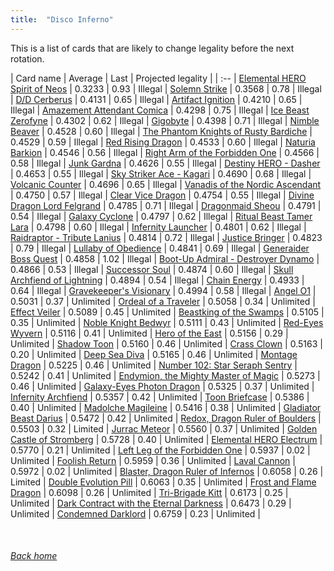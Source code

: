 ```yaml
---
title:  "Disco Inferno"
---
```


This is a list of cards that are likely to change legality before the next rotation.

| Card name | Average | Last | Projected legality |
| :-- |
[Elemental HERO Spirit of Neos](https://db.ygoprodeck.com/card/?search=Elemental%20HERO%20Spirit%20of%20Neos) | 0.3233 | 0.93 | Illegal |
[Solemn Strike](https://db.ygoprodeck.com/card/?search=Solemn%20Strike) | 0.3568 | 0.78 | Illegal |
[D/D Cerberus](https://db.ygoprodeck.com/card/?search=D/D%20Cerberus) | 0.4131 | 0.65 | Illegal |
[Artifact Ignition](https://db.ygoprodeck.com/card/?search=Artifact%20Ignition) | 0.4210 | 0.65 | Illegal |
[Amazement Attendant Comica](https://db.ygoprodeck.com/card/?search=Amazement%20Attendant%20Comica) | 0.4298 | 0.75 | Illegal |
[Ice Beast Zerofyne](https://db.ygoprodeck.com/card/?search=Ice%20Beast%20Zerofyne) | 0.4302 | 0.62 | Illegal |
[Gigobyte](https://db.ygoprodeck.com/card/?search=Gigobyte) | 0.4398 | 0.71 | Illegal |
[Nimble Beaver](https://db.ygoprodeck.com/card/?search=Nimble%20Beaver) | 0.4528 | 0.60 | Illegal |
[The Phantom Knights of Rusty Bardiche](https://db.ygoprodeck.com/card/?search=The%20Phantom%20Knights%20of%20Rusty%20Bardiche) | 0.4529 | 0.59 | Illegal |
[Red Rising Dragon](https://db.ygoprodeck.com/card/?search=Red%20Rising%20Dragon) | 0.4533 | 0.60 | Illegal |
[Naturia Barkion](https://db.ygoprodeck.com/card/?search=Naturia%20Barkion) | 0.4546 | 0.56 | Illegal |
[Right Arm of the Forbidden One](https://db.ygoprodeck.com/card/?search=Right%20Arm%20of%20the%20Forbidden%20One) | 0.4566 | 0.58 | Illegal |
[Junk Gardna](https://db.ygoprodeck.com/card/?search=Junk%20Gardna) | 0.4626 | 0.55 | Illegal |
[Destiny HERO - Dasher](https://db.ygoprodeck.com/card/?search=Destiny%20HERO%20-%20Dasher) | 0.4653 | 0.55 | Illegal |
[Sky Striker Ace - Kagari](https://db.ygoprodeck.com/card/?search=Sky%20Striker%20Ace%20-%20Kagari) | 0.4690 | 0.68 | Illegal |
[Volcanic Counter](https://db.ygoprodeck.com/card/?search=Volcanic%20Counter) | 0.4696 | 0.65 | Illegal |
[Vanadis of the Nordic Ascendant](https://db.ygoprodeck.com/card/?search=Vanadis%20of%20the%20Nordic%20Ascendant) | 0.4750 | 0.57 | Illegal |
[Clear Vice Dragon](https://db.ygoprodeck.com/card/?search=Clear%20Vice%20Dragon) | 0.4754 | 0.55 | Illegal |
[Divine Dragon Lord Felgrand](https://db.ygoprodeck.com/card/?search=Divine%20Dragon%20Lord%20Felgrand) | 0.4785 | 0.71 | Illegal |
[Dragonmaid Sheou](https://db.ygoprodeck.com/card/?search=Dragonmaid%20Sheou) | 0.4791 | 0.54 | Illegal |
[Galaxy Cyclone](https://db.ygoprodeck.com/card/?search=Galaxy%20Cyclone) | 0.4797 | 0.62 | Illegal |
[Ritual Beast Tamer Lara](https://db.ygoprodeck.com/card/?search=Ritual%20Beast%20Tamer%20Lara) | 0.4798 | 0.60 | Illegal |
[Infernity Launcher](https://db.ygoprodeck.com/card/?search=Infernity%20Launcher) | 0.4801 | 0.62 | Illegal |
[Raidraptor - Tribute Lanius](https://db.ygoprodeck.com/card/?search=Raidraptor%20-%20Tribute%20Lanius) | 0.4814 | 0.72 | Illegal |
[Justice Bringer](https://db.ygoprodeck.com/card/?search=Justice%20Bringer) | 0.4823 | 0.79 | Illegal |
[Lullaby of Obedience](https://db.ygoprodeck.com/card/?search=Lullaby%20of%20Obedience) | 0.4841 | 0.69 | Illegal |
[Generaider Boss Quest](https://db.ygoprodeck.com/card/?search=Generaider%20Boss%20Quest) | 0.4858 | 1.02 | Illegal |
[Boot-Up Admiral - Destroyer Dynamo](https://db.ygoprodeck.com/card/?search=Boot-Up%20Admiral%20-%20Destroyer%20Dynamo) | 0.4866 | 0.53 | Illegal |
[Successor Soul](https://db.ygoprodeck.com/card/?search=Successor%20Soul) | 0.4874 | 0.60 | Illegal |
[Skull Archfiend of Lightning](https://db.ygoprodeck.com/card/?search=Skull%20Archfiend%20of%20Lightning) | 0.4894 | 0.54 | Illegal |
[Chain Energy](https://db.ygoprodeck.com/card/?search=Chain%20Energy) | 0.4933 | 0.64 | Illegal |
[Gravekeeper's Visionary](https://db.ygoprodeck.com/card/?search=Gravekeeper's%20Visionary) | 0.4994 | 0.58 | Illegal |
[Angel O1](https://db.ygoprodeck.com/card/?search=Angel%20O1) | 0.5031 | 0.37 | Unlimited |
[Ordeal of a Traveler](https://db.ygoprodeck.com/card/?search=Ordeal%20of%20a%20Traveler) | 0.5058 | 0.34 | Unlimited |
[Effect Veiler](https://db.ygoprodeck.com/card/?search=Effect%20Veiler) | 0.5089 | 0.45 | Unlimited |
[Beastking of the Swamps](https://db.ygoprodeck.com/card/?search=Beastking%20of%20the%20Swamps) | 0.5105 | 0.35 | Unlimited |
[Noble Knight Bedwyr](https://db.ygoprodeck.com/card/?search=Noble%20Knight%20Bedwyr) | 0.5111 | 0.43 | Unlimited |
[Red-Eyes Wyvern](https://db.ygoprodeck.com/card/?search=Red-Eyes%20Wyvern) | 0.5116 | 0.41 | Unlimited |
[Hero of the East](https://db.ygoprodeck.com/card/?search=Hero%20of%20the%20East) | 0.5156 | 0.29 | Unlimited |
[Shadow Toon](https://db.ygoprodeck.com/card/?search=Shadow%20Toon) | 0.5160 | 0.46 | Unlimited |
[Crass Clown](https://db.ygoprodeck.com/card/?search=Crass%20Clown) | 0.5163 | 0.20 | Unlimited |
[Deep Sea Diva](https://db.ygoprodeck.com/card/?search=Deep%20Sea%20Diva) | 0.5165 | 0.46 | Unlimited |
[Montage Dragon](https://db.ygoprodeck.com/card/?search=Montage%20Dragon) | 0.5225 | 0.46 | Unlimited |
[Number 102: Star Seraph Sentry](https://db.ygoprodeck.com/card/?search=Number%20102:%20Star%20Seraph%20Sentry) | 0.5242 | 0.41 | Unlimited |
[Endymion, the Mighty Master of Magic](https://db.ygoprodeck.com/card/?search=Endymion,%20the%20Mighty%20Master%20of%20Magic) | 0.5273 | 0.46 | Unlimited |
[Galaxy-Eyes Photon Dragon](https://db.ygoprodeck.com/card/?search=Galaxy-Eyes%20Photon%20Dragon) | 0.5325 | 0.37 | Unlimited |
[Infernity Archfiend](https://db.ygoprodeck.com/card/?search=Infernity%20Archfiend) | 0.5357 | 0.42 | Unlimited |
[Toon Briefcase](https://db.ygoprodeck.com/card/?search=Toon%20Briefcase) | 0.5386 | 0.40 | Unlimited |
[Madolche Magileine](https://db.ygoprodeck.com/card/?search=Madolche%20Magileine) | 0.5416 | 0.38 | Unlimited |
[Gladiator Beast Darius](https://db.ygoprodeck.com/card/?search=Gladiator%20Beast%20Darius) | 0.5472 | 0.42 | Unlimited |
[Redox, Dragon Ruler of Boulders](https://db.ygoprodeck.com/card/?search=Redox,%20Dragon%20Ruler%20of%20Boulders) | 0.5503 | 0.32 | Limited |
[Jurrac Meteor](https://db.ygoprodeck.com/card/?search=Jurrac%20Meteor) | 0.5560 | 0.37 | Unlimited |
[Golden Castle of Stromberg](https://db.ygoprodeck.com/card/?search=Golden%20Castle%20of%20Stromberg) | 0.5728 | 0.40 | Unlimited |
[Elemental HERO Electrum](https://db.ygoprodeck.com/card/?search=Elemental%20HERO%20Electrum) | 0.5770 | 0.21 | Unlimited |
[Left Leg of the Forbidden One](https://db.ygoprodeck.com/card/?search=Left%20Leg%20of%20the%20Forbidden%20One) | 0.5937 | 0.02 | Unlimited |
[Foolish Return](https://db.ygoprodeck.com/card/?search=Foolish%20Return) | 0.5959 | 0.36 | Unlimited |
[Laval Cannon](https://db.ygoprodeck.com/card/?search=Laval%20Cannon) | 0.5972 | 0.02 | Unlimited |
[Blaster, Dragon Ruler of Infernos](https://db.ygoprodeck.com/card/?search=Blaster,%20Dragon%20Ruler%20of%20Infernos) | 0.6058 | 0.26 | Limited |
[Double Evolution Pill](https://db.ygoprodeck.com/card/?search=Double%20Evolution%20Pill) | 0.6063 | 0.35 | Unlimited |
[Frost and Flame Dragon](https://db.ygoprodeck.com/card/?search=Frost%20and%20Flame%20Dragon) | 0.6098 | 0.26 | Unlimited |
[Tri-Brigade Kitt](https://db.ygoprodeck.com/card/?search=Tri-Brigade%20Kitt) | 0.6173 | 0.25 | Unlimited |
[Dark Contract with the Eternal Darkness](https://db.ygoprodeck.com/card/?search=Dark%20Contract%20with%20the%20Eternal%20Darkness) | 0.6473 | 0.29 | Unlimited |
[Condemned Darklord](https://db.ygoprodeck.com/card/?search=Condemned%20Darklord) | 0.6759 | 0.23 | Unlimited |

<br>

###### [Back home](index)